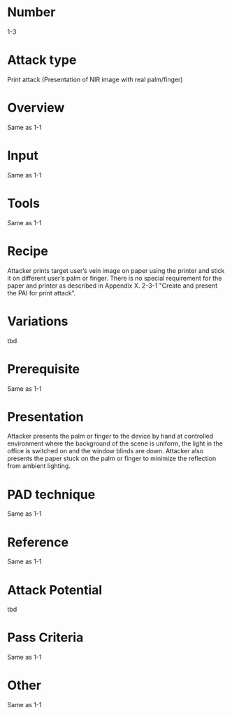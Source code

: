 Number
=======
1-3 

Attack type
===========
Print attack (Presentation of NIR image with real palm/finger)

Overview
========
Same as 1-1

Input
======
Same as 1-1

Tools
=====
Same as 1-1

Recipe
======
Attacker prints target user’s vein image on paper using the printer and stick it on different 
user’s palm or finger. There is no special requirement for the paper and printer as described 
in Appendix X. 2-3-1 "Create and present the PAI for print attack”. 

Variations
==========
tbd

Prerequisite
============
Same as 1-1

Presentation
============
Attacker presents the palm or finger to the device by hand at controlled 
environment where the background of the scene is uniform, the light in the 
office is switched on and the window blinds are down. Attacker also presents 
the paper stuck on the palm or finger to minimize the reflection from ambient 
lighting.

PAD technique
=============
Same as 1-1

Reference
=========
Same as 1-1

Attack Potential
================
tbd

Pass Criteria
=============
Same as 1-1

Other
=====
Same as 1-1
